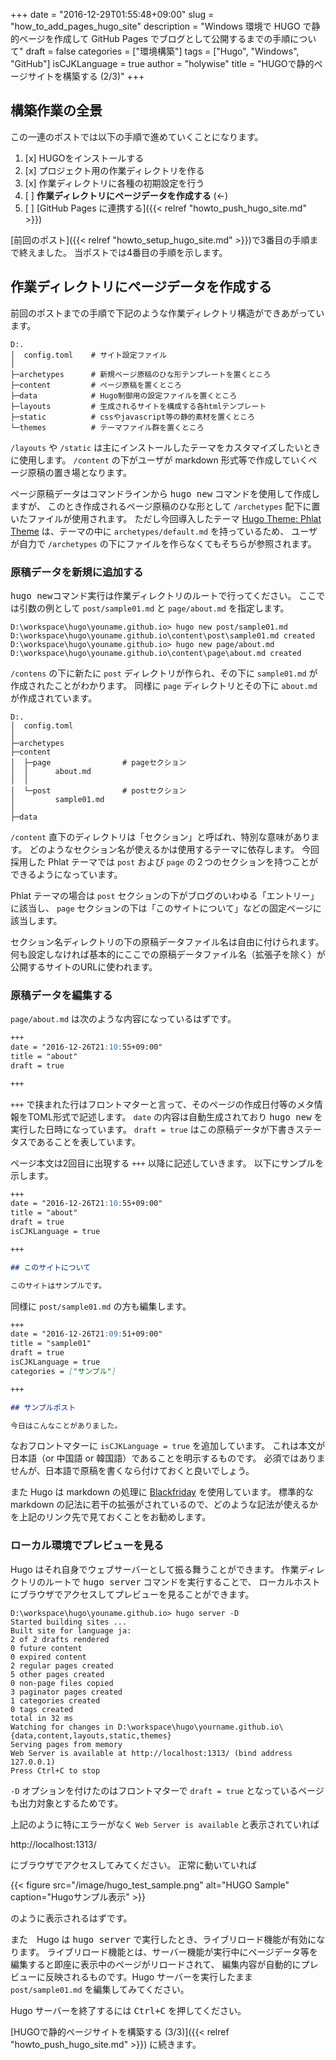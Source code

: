 +++
date = "2016-12-29T01:55:48+09:00"
slug = "how_to_add_pages_hugo_site"
description = "Windows 環境で HUGO で静的ページを作成して GitHub Pages でブログとして公開するまでの手順について"
draft = false
categories = ["環境構築"]
tags = ["Hugo", "Windows", "GitHub"]
isCJKLanguage = true
author = "holywise"
title = "HUGOで静的ページサイトを構築する (2/3)"
+++

## 構築作業の全景

この一連のポストでは以下の手順で進めていくことになります。

1. [x] HUGOをインストールする
1. [x] プロジェクト用の作業ディレクトリを作る
1. [x] 作業ディレクトリに各種の初期設定を行う
1. [ ] **作業ディレクトリにページデータを作成する** (←)
1. [ ] [GitHub Pages に連携する]({{< relref "howto_push_hugo_site.md" >}})

[前回のポスト]({{< relref "howto_setup_hugo_site.md" >}})で3番目の手順まで終えました。
当ポストでは4番目の手順を示します。

<!--more-->

## 作業ディレクトリにページデータを作成する

前回のポストまでの手順で下記のような作業ディレクトリ構造ができあがっています。

```dos
D:.
│  config.toml    # サイト設定ファイル
│
├─archetypes      # 新規ページ原稿のひな形テンプレートを置くところ
├─content         # ページ原稿を置くところ
├─data            # Hugo制御用の設定ファイルを置くところ
├─layouts         # 生成されるサイトを構成する各htmlテンプレート
├─static          # cssやjavascript等の静的素材を置くところ
└─themes          # テーマファイル群を置くところ
```

`/layouts` や `/static` は主にインストールしたテーマをカスタマイズしたいときに使用します。
`/content` の下がユーザが markdown 形式等で作成していくページ原稿の置き場となります。

ページ原稿データはコマンドラインから <kbd>hugo new</kbd> コマンドを使用して作成しますが、
このとき作成されるページ原稿のひな形として `/archetypes` 配下に置いたファイルが使用されます。
ただし今回導入したテーマ
[Hugo Theme: Phlat Theme](http://themes.gohugo.io/hugo-phlat-theme/)
は、テーマの中に `archetypes/default.md` を持っているため、
ユーザが自力で `/archetypes` の下にファイルを作らなくてもそちらが参照されます。

### 原稿データを新規に追加する

<kbd>hugo new</kbd>コマンド実行は作業ディレクトリのルートで行ってください。
ここでは引数の例として `post/sample01.md` と `page/about.md` を指定します。

```dos
D:\workspace\hugo\youname.github.io> hugo new post/sample01.md
D:\workspace\hugo\youname.github.io\content\post\sample01.md created
D:\workspace\hugo\youname.github.io> hugo new page/about.md
D:\workspace\hugo\youname.github.io\content\page\about.md created
```

`/contens` の下に新たに `post` ディレクトリが作られ、その下に `sample01.md` が作成されたことがわかります。
同様に `page` ディレクトリとその下に `about.md` が作成されています。

```dos
D:.
│  config.toml
│
├─archetypes
├─content
│  ├─page                # pageセクション
│  │      about.md
│  │
│  └─post                # postセクション
│         sample01.md
│
├─data
```

`/content` 直下のディレクトリは「セクション」と呼ばれ、特別な意味があります。
どのようなセクション名が使えるかは使用するテーマに依存します。
今回採用した Phlat テーマでは `post` および `page` の２つのセクションを持つことができるようになっています。

Phlat テーマの場合は `post` セクションの下がブログのいわゆる「エントリー」に該当し、
`page` セクションの下は「このサイトについて」などの固定ページに該当します。

セクション名ディレクトリの下の原稿データファイル名は自由に付けられます。
何も設定しなければ基本的にここでの原稿データファイル名（拡張子を除く）が公開するサイトのURLに使われます。

### 原稿データを編集する

`page/about.md` は次のような内容になっているはずです。

```markdown
+++
date = "2016-12-26T21:10:55+09:00"
title = "about"
draft = true

+++
```

`+++` で挟まれた行はフロントマターと言って、そのページの作成日付等のメタ情報をTOML形式で記述します。
`date` の内容は自動生成されており <kbd>hugo new</kbd> を実行した日時になっています。
`draft = true` はこの原稿データが下書きステータスであることを表しています。

ページ本文は2回目に出現する `+++` 以降に記述していきます。
以下にサンプルを示します。

```markdown
+++
date = "2016-12-26T21:10:55+09:00"
title = "about"
draft = true
isCJKLanguage = true

+++

## このサイトについて

このサイトはサンプルです。
```

同様に `post/sample01.md` の方も編集します。

```markdown
+++
date = "2016-12-26T21:09:51+09:00"
title = "sample01"
draft = true
isCJKLanguage = true
categories = ["サンプル"]

+++

## サンプルポスト

今日はこんなことがありました。
```

なおフロントマターに `isCJKLanguage = true` を追加しています。
これは本文が日本語（or 中国語 or 韓国語）であることを明示するものです。
必須ではありませんが、日本語で原稿を書くなら付けておくと良いでしょう。

また Hugo は markdown の処理に [Blackfriday](https://github.com/russross/blackfriday) を使用しています。
標準的な markdown の記法に若干の拡張がされているので、どのような記法が使えるかを上記のリンク先で見ておくことをお勧めします。

### ローカル環境でプレビューを見る

Hugo はそれ自身でウェブサーバーとして振る舞うことができます。
作業ディレクトリのルートで <kbd>hugo server</kbd> コマンドを実行することで、
ローカルホストにブラウザでアクセスしてプレビューを見ることができます。

```dos
D:\workspace\hugo\youname.github.io> hugo server -D
Started building sites ...
Built site for language ja:
2 of 2 drafts rendered
0 future content
0 expired content
2 regular pages created
5 other pages created
0 non-page files copied
3 paginator pages created
1 categories created
0 tags created
total in 32 ms
Watching for changes in D:\workspace\hugo\yourname.github.io\{data,content,layouts,static,themes}
Serving pages from memory
Web Server is available at http://localhost:1313/ (bind address 127.0.0.1)
Press Ctrl+C to stop

```

`-D` オプションを付けたのはフロントマターで `draft = true` となっているページも出力対象とするためです。

上記のように特にエラーがなく `Web Server is available` と表示されていれば

http://localhost:1313/

にブラウザでアクセスしてみてください。
正常に動いていれば


{{< figure src="/image/hugo_test_sample.png" alt="HUGO Sample" caption="Hugoサンプル表示" >}}


のように表示されるはずです。

また　Hugo は <kbd>hugo server</kbd> で実行したとき、ライブリロード機能が有効になります。
ライブリロード機能とは、サーバー機能が実行中にページデータ等を編集すると即座に表示中のページがリロードされて、
編集内容が自動的にプレビューに反映されるものです。Hugo サーバーを実行したまま `post/sample01.md` を編集してみてください。

Hugo サーバーを終了するには <kbd><kbd>Ctrl</kbd>+<kbd>C</kbd></kbd> を押してください。

[HUGOで静的ページサイトを構築する (3/3)]({{< relref "howto_push_hugo_site.md" >}}) に続きます。
